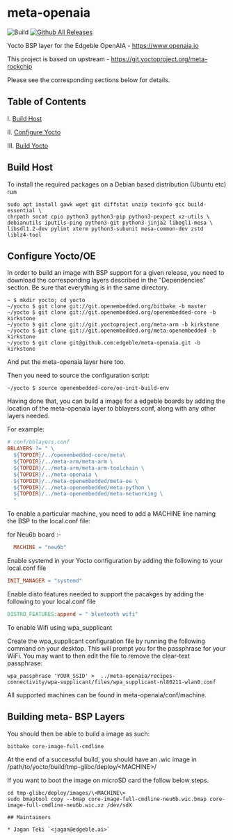 # meta-openaia

![Build](https://github.com/edgeble/meta-openaia/actions/workflows/neu2a-v2-kirkstone.yml/badge.svg)
[![Github All Releases](https://img.shields.io/github/downloads/atom/atom/total.svg?style=flat)](https://github.com/edgeble/meta-openaia/releases)

Yocto BSP layer for the Edgeble OpenAIA - https://www.openaia.io

This project is based on upstream - https://git.yoctoproject.org/meta-rockchip

Please see the corresponding sections below for details.

## Table of Contents

I. [Build Host](https://github.com/edgeble/meta-openaia#build-host)

II. [Configure Yocto](https://github.com/edgeble/meta-openaia#configure-yoctooe)

III. [Build Yocto](https://github.com/edgeble/meta-openaia#building-meta--bsp-layers)

## Build Host
To install the required packages on a Debian based distribution (Ubuntu etc) run

```
sudo apt install gawk wget git diffstat unzip texinfo gcc build-essential \
chrpath socat cpio python3 python3-pip python3-pexpect xz-utils \
debianutils iputils-ping python3-git python3-jinja2 libegl1-mesa \
libsdl1.2-dev pylint xterm python3-subunit mesa-common-dev zstd liblz4-tool
```

## Configure Yocto/OE

In order to build an image with BSP support for a given release, you need to download the corresponding layers described in the "Dependencies" section. Be sure that everything is in the same directory.

```shell
~ $ mkdir yocto; cd yocto
~/yocto $ git clone git://git.openembedded.org/bitbake -b master
~/yocto $ git clone git://git.openembedded.org/openembedded-core -b kirkstone
~/yocto $ git clone git://git.yoctoproject.org/meta-arm -b kirkstone
~/yocto $ git clone git://git.openembedded.org/meta-openembedded -b kirkstone
~/yocto $ git clone git@github.com:edgeble/meta-openaia.git -b kirkstone
```

And put the meta-openaia layer here too.

Then you need to source the configuration script:

```shell
~/yocto $ source openembedded-core/oe-init-build-env
```

Having done that, you can build a image for a edgeble boards by adding the location of the meta-openaia layer to bblayers.conf, along with any other layers needed.

For example:

```makefile
# conf/bblayers.conf
BBLAYERS ?= " \
  ${TOPDIR}/../openembedded-core/meta\
  ${TOPDIR}/../meta-arm/meta-arm \
  ${TOPDIR}/../meta-arm/meta-arm-toolchain \
  ${TOPDIR}/../meta-openaia \
  ${TOPDIR}/../meta-openembedded/meta-oe \
  ${TOPDIR}/../meta-openembedded/meta-python \
  ${TOPDIR}/../meta-openembedded/meta-networking \
  "
```

To enable a particular machine, you need to add a MACHINE line naming the BSP to the local.conf file:

for Neu6b board :-

```makefile
  MACHINE = "neu6b"
```

Enable systemd in your Yocto configuration by adding the following to your local.conf file

```makefile
INIT_MANAGER = "systemd"
```

Enable disto features needed to support the pacakges by adding the following to your local.conf file

```makefile
DISTRO_FEATURES:append = " bluetooth wifi"
```

To enable Wifi using wpa_supplicant

Create the wpa_supplicant configuration file by running the following command on your desktop.
This will prompt you for the passphrase for your WiFi.
You may want to then edit the file to remove the clear-text passphrase:

```shell
wpa_passphrase 'YOUR_SSID' >  ../meta-openaia/recipes-connectivity/wpa-supplicant/files/wpa_supplicant-nl80211-wlan0.conf
```

All supported machines can be found in meta-openaia/conf/machine.

## Building meta- BSP Layers

You should then be able to build a image as such:

```shell
bitbake core-image-full-cmdline
```

At the end of a successful build, you should have an .wic image in /path/to/yocto/build/tmp-glibc/deploy/\<MACHINE\>/

If you want to boot the image on microSD card the follow below steps.

```shell
cd tmp-glibc/deploy/images/\<MACHINE\>
sudo bmaptool copy --bmap core-image-full-cmdline-neu6b.wic.bmap core-image-full-cmdline-neu6b.wic.xz /dev/sdX
```

```
## Maintainers

* Jagan Teki `<jagan@edgeble.ai>`
